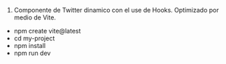 1. Componente de Twitter dinamico con el use de Hooks. Optimizado por medio de Vite. 
  - npm create vite@latest
  - cd my-project
  - npm install
  - npm run dev 


